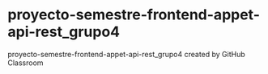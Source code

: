 # proyecto-semestre-frontend-appet-api-rest_grupo4
proyecto-semestre-frontend-appet-api-rest_grupo4 created by GitHub Classroom
